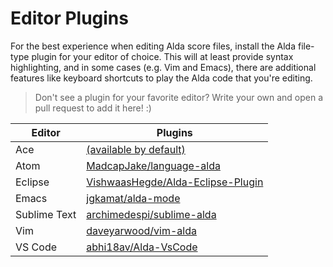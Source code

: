 # Editor Plugins

For the best experience when editing Alda score files, install the Alda
file-type plugin for your editor of choice. This will at least provide syntax
highlighting, and in some cases (e.g. Vim and Emacs), there are additional
features like keyboard shortcuts to play the Alda code that you're editing.

> Don't see a plugin for your favorite editor? Write your own and open a pull
> request to add it here! :)

<table>
  <thead>
    <tr>
      <th>Editor</th>
      <th>Plugins</th>
    </tr>
  </thead>
  <tbody>
    <tr>
      <td>Ace</td>
      <td>
        <a href="https://ace.c9.io">(available by default)</a>
      </td>
    </tr>
    <tr>
      <td>Atom</td>
      <td>
        <a href="https://github.com/MadcapJake/language-alda">
          MadcapJake/language-alda
        </a>
      </td>
    </tr>
    <tr>
      <td>Eclipse</td>
      <td>
        <a href="https://github.com/VishwaasHegde/Alda-Eclipse-Plugin">
          VishwaasHegde/Alda-Eclipse-Plugin
        </a>
      </td>
    </tr>
    <tr>
      <td>Emacs</td>
      <td>
        <a href="https://github.com/jgkamat/alda-mode">
          jgkamat/alda-mode
        </a>
      </td>
    </tr>
    <tr>
      <td>Sublime Text</td>
      <td>
        <a href="https://github.com/archimedespi/sublime-alda">
          archimedespi/sublime-alda
        </a>
      </td>
    </tr>
    <tr>
      <td>Vim</td>
      <td>
        <a href="https://github.com/daveyarwood/vim-alda">
          daveyarwood/vim-alda
        </a>
      </td>
    </tr>
    <tr>
      <td>VS Code</td>
      <td>
        <a href="https://github.com/abhi18av/Alda-VsCode">
          abhi18av/Alda-VsCode
        </a>
      </td>
    </tr>
  </tbody>
</table>
